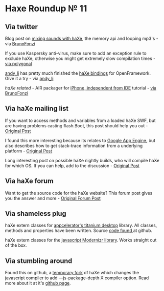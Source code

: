 [_template]: ../templates/roundup.html
# Haxe Roundup № 11

## Via twitter
Blog post on [mixing sounds with haXe][link 1], the memory api and looping mp3's - via [BrunoFonzi][link 2]

If you use Kaspersky anti-virus, make sure to add an exception rule to exclude haXe, otherwise you might get extremely slow compilation times - [via polygonal][link 3]

[andy_li][link 4] has pretty much finished the [haXe bindings][link 5] for OpenFramework. Give it a try - via [andy_li][link 6]

*haXe related* - AIR packager for [iPhone, independent from IDE][link 7] tutorial - [via BrunoFonzi][link 8]

## Via haXe mailing list
If you want to access methods and variables from a loaded haXe SWF, but are having problems casting flash.Boot, this post should help you out - [Original Post][link 9]

I found this more interesting because its relates to [Google App Engine][link 10], but also describes how to get stack-trace information from a underlying platform - [Original Post][link 11]

Long interesting post on possible haXe nightly builds, who will compile haXe for which OS. If you can help, add to the discussion - [Original Post][link 12]

## Via haXe forum
Want to get the source code for the haXe website? This forum post gives you the answer and more - [Original Forum Post][link 13]

## Via shameless plug
haXe extern classes for [appcelerator's titanium desktop][link 14] library. All classes, methods and properties have been written. Source [code found ][link 15]at github.

haXe extern classes for the [javascript Modernizr library][link 16]. Works straight out of the box.

## Via stumbling around
Found this on github, a [temporary fork][link 18] of haXe which changes the javascript compiler to add —js-package-depth X compiler option. Read more about it at it's [github page][link 17].

[link 1]: http://geekrelief.wordpress.com/2010/09/13/mixing-sounds-with-haxe-the-memory-api-and-looping-mp3s/ "mixing sounds with haXe, the memory api and looping mp3's"
[link 2]: http://twitter.com/BrunoFonzi/ "@BrunoFonzi"
[link 3]: http://twitter.com/polygonal/ "@polygonal"
[link 4]: http://twitter.com/andy_li/ "@andy_li"
[link 5]: http://github.com/andyli/hxOpenFrameworks "haXe binding for OpenFramework"
[link 6]: http://twitter.com/andy_li/ "@andy_li"
[link 7]: http://blogs.adobe.com/cantrell/archives/2010/09/packager-for-iphone-refresher.html "AIR packager for iPhone independent from IDE tutorial"
[link 8]: http://twitter.com/BrunoFonzi/ "@BrunoFonzi"
[link 9]: http://haxe.1354130.n2.nabble.com/access-public-variables-and-method-in-haxe-loaded-swf-td5526802.html#a5526802 "Access public variables and methods in haXe loaded swf - haXe mailing list"
[link 10]: http://code.google.com/appengine/ "Google App Engine"
[link 11]: http://haxe.1354130.n2.nabble.com/Stack-Trace-of-uncatched-Exceptions-in-Javascript-RingoJS-td5529986.html "Stack-Trace of uncatched Exceptions in Javascript (RingoJS) - haXe mailing list"
[link 12]: http://haxe.1354130.n2.nabble.com/haXe-nightly-builds-td5525284.html "haXe nightly builds - haXe mailing list"
[link 13]: http://haxe.org/forum/thread/2164 "haXe website source - haXe Forum"
[link 14]: http://www.appcelerator.com/ "Appcelerator.com"
[link 15]: http://github.com/skial/haXe-titanium-desktop "appcelerator titanium desktop haXe classes, methods and properties"
[link 16]: http://github.com/skial/haXe-modernizr "haXe exern classes for Modernizr"
[link 17]: http://github.com/webr3/haxe/tree/ "haXe compiler fork, adding javascript options"
[link 18]: http://github.com/webr3/haxe/tree/ "temporary fork"

